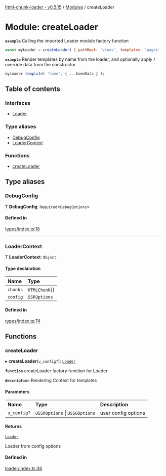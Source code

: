 [html-chunk-loader - v0.5.15](../README.md) / [Modules](../modules.md) / createLoader

# Module: createLoader

**`example`** Calling the imported Loader module factory function
```javascript
const myLoader = createLoader( { pathRoot: 'views', templates: 'pages', partials: 'partials' } );
```

**`example`** Render templates by name from the loader, and optionally apply / override data from the constructor
```javascript
myLoader.template( 'home', { ...homeData } );
```

## Table of contents

### Interfaces

- [Loader](../interfaces/createLoader.Loader.md)

### Type aliases

- [DebugConfig](createLoader.md#debugconfig)
- [LoaderContext](createLoader.md#loadercontext)

### Functions

- [createLoader](createLoader.md#createloader)

## Type aliases

### DebugConfig

Ƭ **DebugConfig**: `Required`<`DebugOptions`\>

#### Defined in

[types/index.ts:18](https://github.com/abschill/html-chunk-loader/blob/4e5dc70/src/types/index.ts#L18)

___

### LoaderContext

Ƭ **LoaderContext**: `Object`

#### Type declaration

| Name | Type |
| :------ | :------ |
| `chunks` | `HTMLChunk`[] |
| `config` | `SSROptions` |

#### Defined in

[types/index.ts:74](https://github.com/abschill/html-chunk-loader/blob/4e5dc70/src/types/index.ts#L74)

## Functions

### createLoader

▸ **createLoader**(`u_config?`): [`Loader`](../interfaces/createLoader.Loader.md)

**`function`** createLoader factory function for Loader

**`description`** Rendering Context for templates

#### Parameters

| Name | Type | Description |
| :------ | :------ | :------ |
| `u_config?` | `USSROptions` \| `USSGOptions` | user config options |

#### Returns

[`Loader`](../interfaces/createLoader.Loader.md)

Loader from config options

#### Defined in

[loader/index.ts:36](https://github.com/abschill/html-chunk-loader/blob/4e5dc70/src/loader/index.ts#L36)
